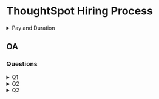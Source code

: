# ThoughtSpot Hiring Process

<details>
<summary>Pay and Duration</summary>
Pay: 1.00L/month
    
Duration: 8-10 weeks
</details>

## OA

### Questions

<details>
<summary>
Q1
</summary>
<img src = "./assets/Q1/ThoughtSpot%20Q1-1.png"/>
<img src = "./assets/Q1/ThoughtSpot%20Q1-2.png"/>
<img src = "./assets/Q1/ThoughtSpot%20Q1-3.png"/>
</details>

<details>
<summary>
Q2
</summary>
<img src = "./assets/Q2/ThoughtSpot%20Q2-1.png"/>
<img src = "./assets/Q2/ThoughtSpot%20Q2-2.png"/>
<img src = "./assets/Q2/ThoughtSpot%20Q2-3.png"/>
<img src = "./assets/Q2/ThoughtSpot%20Q2-4.png"/>
</details>

<details>
<summary>
Q2
</summary>
<img src = "./assets/Q3/ThoughtSpot%20Q3-1.png"/>
<img src = "./assets/Q3/ThoughtSpot%20Q3-2.png"/>
<img src = "./assets/Q3/ThoughtSpot%20Q3-3.png"/>
<img src = "./assets/Q3/ThoughtSpot%20Q3-4.png"/>
</details>